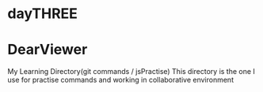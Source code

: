 # dayTHREE
# DearViewer
My Learning Directory(git commands / jsPractise) 
This directory is the one I use for practise commands and working in collaborative environment 
